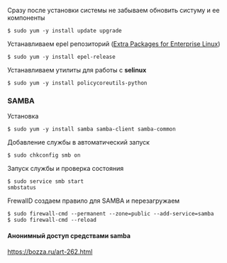 
Сразу после установки системы не забываем обновить систуму и ее компоненты
~~~
$ sudo yum -y install update upgrade
~~~


Устанавливаем epel репозиторий ([Extra Packages for Enterprise Linux](https://fedoraproject.org/wiki/EPEL))
~~~
$ sudo yum -y install epel-release
~~~

Устанавливаем утилиты для работы с **selinux**
~~~
$ sudo yum -y install policycoreutils-python
~~~


### SAMBA
Установка
~~~
$ sudo yum -y install samba samba-client samba-common
~~~

Добавление службы в автоматический запуск
~~~
$ sudo chkconfig smb on
~~~

Запуск службы и проверка состояния
~~~
$ sudo service smb start
smbstatus 
~~~

FrewallD создаем правило для SAMBA и перезагружаем
~~~
$ sudo firewall-cmd --permanent --zone=public --add-service=samba
$ sudo firewall-cmd --reload 
~~~

#### Анонимный доступ средствами samba


https://bozza.ru/art-262.html
